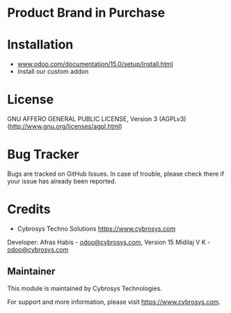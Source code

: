 Product Brand in Purchase
=========================

Installation
============
- www.odoo.com/documentation/15.0/setup/install.html
- Install our custom addon

License
=======
GNU AFFERO GENERAL PUBLIC LICENSE, Version 3 (AGPLv3)
(http://www.gnu.org/licenses/agpl.html)

Bug Tracker
===========
Bugs are tracked on GitHub Issues. In case of trouble, please check there if your issue has already been reported.

Credits
=======
* Cybrosys Techno Solutions <https://www.cybrosys.com>


Developer: Afras Habis - odoo@cybrosys.com,
           Version 15 Midilaj V K - odoo@cybrosys.com

Maintainer
----------

This module is maintained by Cybrosys Technologies.

For support and more information, please visit https://www.cybrosys.com.

